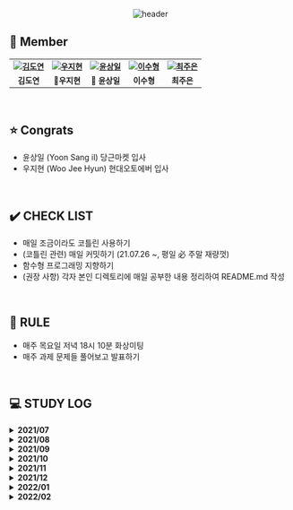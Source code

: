 <div align="center">
 
 ![header](https://capsule-render.vercel.app/api?type=waving&color=gradient&customColorList=10&height=320&section=header&text=Kotlism&fontSize=90&fontAlignY=35&desc=🐇%20Let's%20study%20Kotlin%20together!&descAlignY=60)
 
</div>


 ## 👋 **Member**

<table align="center" style="font-weight : bold">
    <tr>
        <td align="center">
            <a href="https://github.com/DyeonKim">                 
                <img alt="김도연" src="https://avatars.githubusercontent.com/DyeonKim" width="200" />            
            </a>
        </td>
        <td align="center">
            <a href="https://github.com/wjh51333">                 
                <img alt="우지현" src="https://avatars.githubusercontent.com/wjh51333" width="200" />            
            </a>
        </td>
        <td align="center">
            <a href="https://github.com/sangilyoon-dev">                 
                <img alt="윤상일" src="https://avatars.githubusercontent.com/sangilyoon-dev" width="200" />            
            </a>
        </td>
        <td align="center">
            <a href="https://github.com/eel0511">                 
                <img alt="이수형" src="https://avatars.githubusercontent.com/eel0511" width="200" />            
            </a>
        </td>
        <td align="center">
            <a href="https://github.com/Jueundev">                 
                <img alt="최주은" src="https://avatars.githubusercontent.com/loveStarDev" width="200" />            
            </a>
        </td>
    </tr>
    <tr>
        <td align="center">김도연</td>
        <td align="center">🚗우지현</td>
        <td align="center">🥕 윤상일</td>
        <td align="center">이수형</td>
        <td align="center">최주은</td>
    </tr>
</table>

<br />

## ⭐ **Congrats**
 - 윤상일 (Yoon Sang il) 당근마켓 입사
 - 우지현 (Woo Jee Hyun) 현대오토에버 입사

<br />

## ✔️ **CHECK LIST**  
- 매일 조금이라도 코틀린 사용하기  
- (코틀린 관련) 매일 커밋하기 (21.07.26 ~, 평일 必 주말 재량껏)  
- 함수형 프로그래밍 지향하기  
- (권장 사항) 각자 본인 디렉토리에 매일 공부한 내용 정리하여 README.md 작성
  

<br />

## 📌 **RULE**  
 - 매주 목요일 저녁 18시 10분 화상미팅  
 - 매주 과제 문제들 풀어보고 발표하기  

<br />

## 💻 STUDY LOG

<details markdown="1">
<summary><strong> 2021/07</strong></summary>
<br>
<table style="text-aling:center">
    <thead>
       <tr align="center">
        	<th> </th>
    		   <th>문제</th>
    	  </tr>
    </thead>
    <tbody>
        <tr align="center">
            <td>1주차<br>(2021/07/23 ~ 2021/07/30)</td>
            <td>
                <a href="https://www.acmicpc.net/step">
                    백준 알고리즘 단계별 문제풀이 ~20
                </a>
            </td>
        </tr>
    </tbody>
</table>


</details>



<details markdown="1">
<summary><strong> 2021/08</strong></summary>
<br>
<table style="text-aling:center">
    <thead>
        <tr align="center">
        	<th> </th>
    		<th>레벨</th>
    		<th>문제</th>
    		<th>유형</th>
    	</tr>
    </thead>
    <tbody>
        <tr align="center">
            <td rowspan="3">2주차<br>(2021/07/31 ~ 2021/08/06)</td>
            <td>Level 3</td>
            <td>
                <a href="https://programmers.co.kr/learn/courses/30/lessons/43162">
                    프로그래머스 네트워크
                </a>
            </td>
            <td>DFS/BFS</td>
        </tr>
        <tr align="center">
            <td>Level 2</td>
            <td>
                <a href="https://programmers.co.kr/learn/courses/30/lessons/72412">
                    프로그래머스 순위 검색
                </a>
            </td>
            <td>자료구조</td>
        </tr>
        <tr align="center">
            <td>Level 2</td>
            <td>
                <a href="https://programmers.co.kr/learn/courses/30/lessons/60057">
                    프로그래머스 문자열 압축
                </a>
            </td>
            <td>문자열</td>
        </tr>
        <tr align="center">
            <td rowspan="3">3주차<br>(2021/08/07 ~ 2021/08/13)</td>
            <td><img src="./이미지/silver1.svg" width="17"/></td>
            <td>
                <a href="https://www.acmicpc.net/problem/7576">
                    BOJ 7576 토마토
                </a>
            </td>
            <td>BFS</td>
        </tr>
        <tr align="center">
            <td><img src="./이미지/silver2.svg" width="17"/></td>
            <td>
                <a href="https://www.acmicpc.net/problem/1012">
                    BOJ 1012 유기농 배추
                </a>
            </td>
            <td>DFS/BFS</td>
        </tr>
        <tr align="center">
            <td><img src="./이미지/gold5.svg" width="17"/></td>
            <td>
                <a href="https://www.acmicpc.net/problem/2589">
                    BOJ 2589 보물섬
                </a>
            </td>
            <td>BFS</td>
        </tr>
        <tr align="center">
            <td rowspan="3">4주차<br>(2021/08/14 ~ 2021/08/20)</td>
            <td><img src="./이미지/gold5.svg" width="17"/></td>
            <td>
                <a href="https://www.acmicpc.net/problem/2800">
                    BOJ 2800 괄호제거
                </a>
            </td>
            <td>자료구조</td>
        </tr>
        <tr align="center">
            <td><img src="./이미지/silver2.svg" width="17"/></td>
            <td>
                <a href="https://www.acmicpc.net/problem/11279">
                    BOJ 11279 최대 힙
                </a>
            </td>
            <td>자료구조</td>
        </tr>
        <tr align="center">
            <td><img src="./이미지/gold3.svg" width="17"/></td>
            <td>
                <a href="https://www.acmicpc.net/problem/4256">
                    BOJ 4256 트리
                </a>
            </td>
            <td>트리, 분할정복</td>
        </tr>
        <tr align="center">
            <td rowspan="3">5주차<br>(2021/08/21 ~ 2021/08/27)</td>
            <td><img src="./이미지/silver3.svg" width="17"/></td>
            <td>
                <a href="https://www.acmicpc.net/problem/21275">
                    BOJ 21275 폰 호석만
                </a>
            </td>
            <td>수학</td>
        </tr>
        <tr align="center">
            <td><img src="./이미지/gold5.svg" width="17"/></td>
            <td>
                <a href="https://www.acmicpc.net/problem/19598">
                    BOJ 19598 최소 회의실 개수
                </a>
            </td>
            <td>그리디</td>
        </tr>
        <tr align="center">
            <td><img src="./이미지/silver1.svg" width="17"/></td>
            <td>
                <a href="https://www.acmicpc.net/problem/21317">
                    BOJ 21317 징검다리 건너기
                </a>
            </td>
            <td>DP</td>
        </tr>
    </tbody>
</table>


</details>


<details markdown="1">
<summary><strong> 2021/09</strong></summary>
<br>
<table style="text-aling:center">
    <thead>
        <tr align="center">
        	<th> </th>
    		<th>레벨</th>
    		<th>문제</th>
    		<th>유형</th>
    	</tr>
    </thead>
    <tbody>
        <tr align="center">
            <td rowspan="3">6주차<br>(2021/08/28 ~ 2021/09/03)</td>
            <td style="vertical-align:middle"><img src="./이미지/gold4.svg" width="17"/></td>
            <td>
                <a href="https://www.acmicpc.net/problem/1915">
                    BOJ 1915 가장 큰 정사각형
                </a>
            </td>
            <td>DP</td>
        </tr>
        <tr align="center">
            <td style="vertical-align:middle"><img src="./이미지/silver1.svg" width="17"/></td>
            <td>
                <a href="https://www.acmicpc.net/problem/10922">
                    BOJ 10922 겹치는 건 싫어
                </a>
            </td>
            <td>투 포인터</td>
        </tr>
        <tr align="center">
            <td style="vertical-align:middle"><img src="./이미지/silver1.svg" width="17"/></td>
            <td>
                <a href="https://www.acmicpc.net/problem/21608">
                    BOJ 21608 상어 초등학교
                </a>
            </td>
            <td>구현</td>
        </tr>
        <tr align="center">
            <td rowspan="3">7주차<br>(2021/09/04 ~ 2021/09/11)</td>
            <td style="vertical-align:middle"><img src="./이미지/gold5.svg" width="17"/></td>
            <td>
                <a href="https://www.acmicpc.net/problem/15686">
                    BOJ 15686 치킨 배달
                </a>
            </td>
            <td>브루트포스</td>
        </tr>
        <tr align="center">
            <td style="vertical-align:middle"><img src="./이미지/gold5.svg" width="17"/></td>
            <td>
                <a href="https://www.acmicpc.net/problem/16234">
                    BOJ 16234 인구 이동
                </a>
            </td>
            <td>BFS, 구현, 시뮬레이션</td>
        </tr>
        <tr align="center">
            <td style="vertical-align:middle"><img src="./이미지/gold5.svg" width="17"/></td>
            <td>
                <a href="https://www.acmicpc.net/problem/13023">
                    BOJ 13023 ABCDE
                </a>
            </td>
            <td>DFS</td>
        </tr>
        <tr align="center">
            <td rowspan="3">8주차<br>(2021/09/12 ~ 2021/09/19)</td>
            <td style="vertical-align:middle"><img src="./이미지/gold4.svg" width="17"/></td>
            <td>
                <a href="https://www.acmicpc.net/problem/13397">
                    BOJ 13397 구간 나누기 2
                </a>
            </td>
            <td>이분 탐색</td>
        </tr>
        <tr align="center">
            <td style="vertical-align:middle"><img src="./이미지/gold4.svg" width="17"/></td>
            <td>
                <a href="https://www.acmicpc.net/problem/2580">
                    BOJ 2580 스도쿠
                </a>
            </td>
            <td>백트래킹</td>
        </tr>
        <tr align="center">
            <td style="vertical-align:middle"><img src="./이미지/gold4.svg" width="17"/></td>
            <td>
                <a href="https://www.acmicpc.net/problem/2374">
                    BOJ 2374 같은 수로 만들기
                </a>
            </td>
            <td>분할정복, 그리디</td>
        </tr>
        <tr align="center">
            <td rowspan="3">9주차<br>(2021/09/17 ~ 2021/09/23)</td>
            <td style="vertical-align:middle"><img src="./이미지/gold4.svg" width="17"/></td>
            <td>
                <a href="https://www.acmicpc.net/problem/16916">
                    BOJ 16916 부분 문자열
                </a>
            </td>
            <td>문자열</td>
        </tr>
        <tr align="center">
            <td style="vertical-align:middle"><img src="./이미지/gold3.svg" width="17"/></td>
            <td>
                <a href="https://www.acmicpc.net/problem/1918">
                    BOJ 1918 후위 표기식
                </a>
            </td>
            <td>자료구조</td>
        </tr>
        <tr align="center">
            <td style="vertical-align:middle"><img src="./이미지/gold5.svg" width="17"/></td>
            <td>
                <a href="https://www.acmicpc.net/problem/7662">
                    BOJ 7662 이중 우선순위 큐
                </a>
            </td>
            <td>자료구조</td>
        </tr>
        <tr align="center">
            <td rowspan="3">10주차<br>(2021/09/24 ~ 2021/09/30)</td>
            <td style="vertical-align:middle"><img src="./이미지/gold2.svg" width="17"/></td>
            <td>
                <a href="https://www.acmicpc.net/problem/2263">
                    BOJ 2263 트리의 순회
                </a>
            </td>
            <td>트리</td>
        </tr>
        <tr align="center">
            <td style="vertical-align:middle"><img src="./이미지/gold5.svg" width="17"/></td>
            <td>
                <a href="https://www.acmicpc.net/problem/1747">
                    BOJ 1747 소수 & 팰린드롬
                </a>
            </td>
            <td>브루트포스, 에라토스테네스의 체</td>
        </tr>
    </tbody>
</table>


</details>


<details markdown="1">
<summary><strong> 2021/10</strong></summary>
<br>
<table style="text-aling:center">
    <thead>
        <tr align="center">
        	<th> </th>
    		<th>레벨</th>
    		<th>문제</th>
    		<th>유형</th>
    	</tr>
    </thead>
    <tbody>
        <tr align="center">
            <td rowspan="3">11주차<br>(2021/10/01 ~ 2021/10/07)</td>
            <td style="vertical-align:middle"><img src="./이미지/gold4.svg" width="17"/></td>
            <td>
                <a href="https://www.acmicpc.net/problem/1715">
                    BOJ 1715 카드 정렬하기
                </a>
            </td>
            <td>그리디</td>
        </tr>
        <tr align="center">
            <td style="vertical-align:middle"><img src="./이미지/silver1.svg" width="17"/></td>
            <td>
                <a href="https://www.acmicpc.net/problem/21317">
                    BOJ 21317 징검다리 건너기
                </a>
            </td>
            <td>DP</td>
        </tr>
        <tr align="center">
            <td style="vertical-align:middle"><img src="./이미지/gold3.svg" width="17"/></td>
            <td>
                <a href="https://www.acmicpc.net/problem/10942">
                    BOJ 10942 팰린드롬?
                </a>
            </td>
            <td>DP</td>
        </tr>
        <tr align="center">
            <td rowspan="3">12주차<br>(2021/10/08 ~ 2021/10/15)</td>
            <td style="vertical-align:middle"><img src="./이미지/gold4.svg" width="17"/></td>
            <td>
                <a href="https://www.acmicpc.net/problem/1806">
                    BOJ 1806 부분합
                </a>
            </td>
            <td>투 포인터</td>
        </tr>
        <tr align="center">
            <td style="vertical-align:middle"><img src="./이미지/gold1.svg" width="17"/></td>
            <td>
                <a href="https://www.acmicpc.net/problem/21611">
                    BOJ 21611 마법사 상어와 블리자드
                </a>
            </td>
            <td>구현</td>
        </tr>
        <tr align="center">
            <td style="vertical-align:middle"><img src="./이미지/gold4.svg" width="17"/></td>
            <td>
                <a href="https://www.acmicpc.net/problem/16932">
                    BOJ 16932 모양 만들기
                </a>
            </td>
            <td>그래프 탐색</td>
        </tr>
        <tr align="center">
            <td rowspan="3">14주차<br>(2021/10/23 ~ 2021/10/28)</td>
            <td><img src="./이미지/gold5.svg" width="17"/></td>
            <td>
                <a href="https://www.acmicpc.net/problem/14500">
                    BOJ 14500 테트로미노
                </a>
            </td>
            <td>완전탐색</td>
        </tr>
        <tr align="center">
            <td><img src="./이미지/gold4.svg" width="17"/></td>
            <td>
                <a href="https://www.acmicpc.net/problem/17144">
                    BOJ 17144 미세먼지 안녕!
                </a>
            </td>
            <td>시뮬레이션</td>
        </tr>
        <tr align="center">
            <td><img src="./이미지/gold4.svg" width="17"/></td>
            <td>
                <a href="https://www.acmicpc.net/problem/1477">
                    BOJ 1477 휴게소 세우기
                </a>
            </td>
            <td>이분탐색</td>
        </tr>
    </tbody>
</table>

</details>



<details markdown="1">
<summary><strong> 2021/11</strong></summary>
<br>
<table style="text-aling:center">
    <thead>
        <tr align="center">
        	<th> </th>
    		<th>레벨</th>
    		<th>문제</th>
    		<th>유형</th>
    	</tr>
    </thead>
    <tbody>
        <tr align="center">
            <td rowspan="3">15주차<br>(2021/10/29 ~ 2021/11/04)</td>
            <td style="vertical-align:middle"><img src="./이미지/gold2.svg" width="17"/></td>
            <td>
                <a href="https://www.acmicpc.net/problem/17136">
                    BOJ 17136 색종이 붙이기
                </a>
            </td>
            <td>백트래킹</td>
        </tr>
        <tr align="center">
            <td style="vertical-align:middle"><img src="./이미지/gold4.svg" width="17"/></td>
            <td>
                <a href="https://www.acmicpc.net/problem/1493">
                    BOJ 1493 박스 채우기
                </a>
            </td>
            <td>분할정복</td>
        </tr>
        <tr align="center">
            <td style="vertical-align:middle"><img src="./이미지/gold5.svg" width="17"/></td>
            <td>
                <a href="https://www.acmicpc.net/problem/2671">
                    BOJ 2671 잠수함식별
                </a>
            </td>
            <td>문자열</td>
        </tr>
        <tr align="center">
            <td rowspan="3">16주차<br>(2021/11/05 ~ 2021/11/11)</td>
            <td style="vertical-align:middle"><img src="./이미지/gold5.svg" width="17"/></td>
            <td>
                <a href="https://www.acmicpc.net/problem/2493">
                    BOJ 2493 탑
                </a>
            </td>
            <td>자료구조</td>
        </tr>
        <tr align="center">
            <td style="vertical-align:middle"><img src="./이미지/gold4.svg" width="17"/></td>
            <td>
                <a href="https://www.acmicpc.net/problem/17255">
                    BOJ 17255 N으로 만들기
                </a>
            </td>
            <td>자료구조</td>
        </tr>
        <tr align="center">
            <td style="vertical-align:middle"><img src="./이미지/gold5.svg" width="17"/></td>
            <td>
                <a href="https://www.acmicpc.net/problem/14675">
                    BOJ 14675 단절점과 단절선
                </a>
            </td>
            <td>트리</td>
        </tr>
        <tr align="center">
            <td rowspan="3">17주차<br>(2021/11/12 ~ 2021/11/18)</td>
             <td style="vertical-align:middle"><img src="./이미지/gold3.svg" width="17"/></td>
            <td>
                <a href="https://www.acmicpc.net/problem/2109">
                    BOJ 2109 순회강연
                </a>
            </td>
            <td>그리디</td>
        </tr>
        <tr align="center">
            <td style="vertical-align:middle"><img src="./이미지/gold5.svg" width="17"/></td>
            <td>
                <a href="https://www.acmicpc.net/problem/12865">
                    BOJ 12865 평범한 배낭
                </a>
            </td>
            <td>DP</td>
        </tr>
        <tr align="center">
            <td style="vertical-align:middle"><img src="./이미지/gold4.svg" width="17"/></td>
            <td>
                <a href="https://www.acmicpc.net/problem/15961">
                    BOJ 15961 회전 초밥
                </a>
            </td>
            <td>투 포인터, 슬라이딩 윈도우</td>
        </tr>
        <tr align="center">
            <td rowspan="3">18, 19주차<br>(2021/11/19 ~ 2021/12/02)</td>
             <td style="vertical-align:middle"><img src="./이미지/gold2.svg" width="17"/></td>
            <td>
                <a href="https://www.acmicpc.net/problem/12100">
                    BOJ 12100 2048 (Easy)
                </a>
            </td>
            <td>구현</td>
        </tr>
        <tr align="center">
            <td style="vertical-align:middle"><img src="./이미지/gold4.svg" width="17"/></td>
            <td>
                <a href="https://www.acmicpc.net/problem/17141">
                    BOJ 17141 연구소 2
                </a>
            </td>
            <td>그래프</td>
        </tr>
        <tr align="center">
            <td style="vertical-align:middle"><img src="./이미지/gold3.svg" width="17"/></td>
            <td>
                <a href="https://www.acmicpc.net/problem/14391">
                    BOJ 14391 종이 조각
                </a>
            </td>
            <td>완전탐색</td>
        </tr>
    </tbody>
</table>

</details>

<details markdown="1">
<summary><strong> 2021/12</strong></summary>
<br>
<table style="text-aling:center">
    <thead>
        <tr align="center">
        	<th> </th>
    		<th>레벨</th>
    		<th>문제</th>
    		<th>유형</th>
    	</tr>
    </thead>
    <tbody>
        <tr align="center">
            <td rowspan="3">18, 19주차<br>(2021/11/19 ~ 2021/12/02)</td>
            <td style="vertical-align:middle"><img src="./이미지/gold2.svg" width="17"/></td>
            <td>
                <a href="https://www.acmicpc.net/problem/12100">
                    BOJ 12100 2048 (Easy)
                </a>
            </td>
            <td>구현</td>
        </tr>
        <tr align="center">
            <td style="vertical-align:middle"><img src="./이미지/gold4.svg" width="17"/></td>
            <td>
                <a href="https://www.acmicpc.net/problem/17141">
                    BOJ 17141 연구소 2
                </a>
            </td>
            <td>그래프</td>
        </tr>
        <tr align="center">
            <td style="vertical-align:middle"><img src="./이미지/gold3.svg" width="17"/></td>
            <td>
                <a href="https://www.acmicpc.net/problem/14391">
                    BOJ 14391 종이 조각
                </a>
            </td>
            <td>완전탐색</td>
        </tr>
     <tr align="center">
            <td rowspan="3">20주차<br>(2021/12/03 ~ 2021/12/09)</td>
            <td style="vertical-align:middle"><img src="./이미지/gold4.svg" width="17"/></td>
            <td>
                <a href="https://www.acmicpc.net/problem/16235">
                    BOJ 16235 나무 재테크
                </a>
            </td>
            <td>시뮬레이션</td>
        </tr>
        <tr align="center">
            <td style="vertical-align:middle"><img src="./이미지/gold2.svg" width="17"/></td>
            <td>
                <a href="https://www.acmicpc.net/problem/1561">
                    BOJ 1561 놀이 공원
                </a>
            </td>
            <td>이분탐색</td>
        </tr>
        <tr align="center">
            <td style="vertical-align:middle"><img src="./이미지/gold4.svg" width="17"/></td>
            <td>
                <a href="https://www.acmicpc.net/problem/10830">
                    BOJ 10830 행렬 제곱
                </a>
            </td>
            <td>분할정복</td>
        </tr>
        <tr align="center">
            <td rowspan="3">21주차<br>(2021/12/10 ~ 2021/12/16)</td>
            <td style="vertical-align:middle"><img src="./이미지/gold2.svg" width="17"/></td>
            <td>
                <a href="https://www.acmicpc.net/problem/14725">
                    BOJ 14725 개미굴
                </a>
            </td>
            <td>문자열</td>
        </tr>
        <tr align="center">
            <td style="vertical-align:middle"><img src="./이미지/gold4.svg" width="17"/></td>
            <td>
                <a href="https://www.acmicpc.net/problem/1504">
                    BOJ 1504 특정한 최단 경로
                </a>
            </td>
            <td>최단거리</td>
        </tr>
        <tr align="center">
            <td style="vertical-align:middle"><img src="./이미지/gold4.svg" width="17"/></td>
            <td>
                <a href="https://www.acmicpc.net/problem/1351">
                    BOJ 1351 무한 수열
                </a>
            </td>
            <td>자료구조</td>
        </tr>
             <tr align="center">
            <td rowspan="3">22주차<br>(2021/12/17 ~ 2021/12/23)</td>
            <td style="vertical-align:middle"><img src="./이미지/gold3.svg" width="17"/></td>
            <td>
                <a href="https://www.acmicpc.net/problem/2533">
                    BOJ 2533 사회망 서비스(SNS)
                </a>
            </td>
            <td>DP</td>
        </tr>
        <tr align="center">
            <td style="vertical-align:middle"><img src="./이미지/gold5.svg" width="17"/></td>
            <td>
                <a href="https://www.acmicpc.net/problem/2212">
                    BOJ 2212 센서
                </a>
            </td>
            <td>그리디</td>
        </tr>
        <tr align="center">
            <td style="vertical-align:middle"><img src="./이미지/gold5.svg" width="17"/></td>
            <td>
                <a href="https://www.acmicpc.net/problem/9251">
                    BOJ 9251 LCS
                </a>
            </td>
            <td>DP</td>
     </tr>
     <tr align="center">
            <td rowspan="4">23, 24주차<br>(2021/12/24 ~ 2022/01/06)</td>
            <td style="vertical-align:middle"><img src="./이미지/gold5.svg" width="17"/></td>
            <td>
                <a href="https://www.acmicpc.net/problem/2133">
                    BOJ 2133 타일 채우기
                </a>
            </td>
            <td>DP</td>
        </tr>
        <tr align="center">
            <td style="vertical-align:middle"><img src="./이미지/gold5.svg" width="17"/></td>
            <td>
                <a href="https://www.acmicpc.net/problem/5430">
                    BOJ 5430 AC
                </a>
            </td>
            <td>Deque</td>
        </tr>
        <tr align="center">
            <td style="vertical-align:middle"><img src="./이미지/gold5.svg" width="17"/></td>
            <td>
                <a href="https://www.acmicpc.net/problem/14503">
                    BOJ 14503 로봇청소기
                </a>
            </td>
            <td>시뮬레이션</td>
        </tr>
        <tr align="center">
            <td style="vertical-align:middle"><img src="./이미지/gold5.svg" width="17"/></td>
            <td>
                <a href="https://www.acmicpc.net/problem/17951">
                    BOJ 17951 흩날리는 시험지 속에서 내 평점이 느껴진거야
                </a>
            </td>
            <td>이분탐색</td>
     </tr>
    </tbody>
</table>
</details>

<details markdown="1">
<summary><strong> 2022/01</strong></summary>
<br>
<table style="text-aling:center">
    <thead>
        <tr align="center">
        	<th> </th>
    		<th>레벨</th>
    		<th>문제</th>
    		<th>유형</th>
    	</tr>
    </thead>
    <tbody>
     <tr align="center">
            <td rowspan="4">25주차<br>(2022/01/07 ~ 2022/01/13)</td>
            <td style="vertical-align:middle"><img src="./이미지/silver2.svg" width="17"/></td>
            <td>
                <a href="https://www.acmicpc.net/problem/1182">
                    BOJ 1182 부분수열의 합
                </a>
            </td>
            <td>백트래킹</td>
        </tr>
        <tr align="center">
            <td style="vertical-align:middle"><img src="./이미지/silver2.svg" width="17"/></td>
            <td>
                <a href="https://www.acmicpc.net/problem/2529">
                    BOJ 2529 부등호
                </a>
            </td>
            <td>백트래킹</td>
        </tr>
        <tr align="center">
            <td style="vertical-align:middle"><img src="./이미지/gold5.svg" width="17"/></td>
            <td>
                <a href="https://www.acmicpc.net/problem/5014">
                    BOJ 5014 스타트링크
                </a>
            </td>
            <td>BFS</td>
        </tr>
        <tr align="center">
            <td style="vertical-align:middle"><img src="./이미지/silver1.svg" width="17"/></td>
            <td>
                <a href="https://www.acmicpc.net/problem/4358">
                    BOJ 4358 생태학
                </a>
            </td>
            <td>트라이</td>
     </tr>
     <tr align="center">
            <td rowspan="5">26주차<br>(2022/01/14 ~ 2022/01/20)</td>
            <td style="vertical-align:middle"><img src="./이미지/gold4.svg" width="17"/></td>
            <td>
                <a href="https://www.acmicpc.net/problem/1717">
                    BOJ 1717 집합의 표현
                </a>
            </td>
            <td>자료구조</td>
        </tr>
        <tr align="center">
            <td style="vertical-align:middle"><img src="./이미지/silver1.svg" width="17"/></td>
            <td>
                <a href="https://www.acmicpc.net/problem/2468">
                    BOJ 2468 안전영역
                </a>
            </td>
            <td>DFS/BFS</td>
        </tr>
        <tr align="center">
            <td style="vertical-align:middle"><img src="./이미지/gold3.svg" width="17"/></td>
            <td>
                <a href="https://www.acmicpc.net/problem/19237">
                    BOJ 19237 어른 상어
                </a>
            </td>
            <td>구현/시뮬</td>
        </tr>
        <tr align="center">
            <td style="vertical-align:middle"><img src="./이미지/silver4.svg" width="17"/></td>
            <td>
                <a href="https://www.acmicpc.net/problem/4949">
                    BOJ 4949 균형잡힌 세상
                </a>
            </td>
            <td>문자열</td>
     </tr>
     <tr align="center">
            <td style="vertical-align:middle"><img src="./이미지/silver1.svg" width="17"/></td>
            <td>
                <a href="https://www.acmicpc.net/problem/2841">
                    BOJ 2841 외계인의 기타 연주
                </a>
            </td>
            <td>유니온 파인드</td>
     </tr>
     <tr align="center">
            <td rowspan="4">27주차<br>(2022/01/21 ~ 2022/01/27)</td>
            <td style="vertical-align:middle"><img src="./이미지/silver1.svg" width="17"/></td>
            <td>
                <a href="https://www.acmicpc.net/problem/11286">
                    BOJ 11286 절댓값 힙
                </a>
            </td>
            <td>우선순위 큐</td>
        </tr>
        <tr align="center">
            <td style="vertical-align:middle"><img src="./이미지/gold3.svg" width="17"/></td>
            <td>
                <a href="https://www.acmicpc.net/problem/20057">
                    BOJ 20057 마법사 상어와 토네이도
                </a>
            </td>
            <td>구현/시뮬</td>
        </tr>
        <tr align="center">
            <td style="vertical-align:middle"><img src="./이미지/gold5.svg" width="17"/></td>
            <td>
                <a href="https://www.acmicpc.net/problem/2262">
                    BOJ 2262 토너먼트 만들기
                </a>
            </td>
            <td>그리디</td>
        </tr>
     <tr align="center">
            <td style="vertical-align:middle"><img src="./이미지/gold5.svg" width="17"/></td>
            <td>
                <a href="https://www.acmicpc.net/problem/10026">
                    BOJ 10026 적록색약
                </a>
            </td>
            <td>DFS</td>
     </tr>
          <tr align="center">
            <td rowspan="4">28주차<br>(2022/01/28 ~ 2022/02/10)</td>
            <td style="vertical-align:middle"><img src="./이미지/gold5.svg" width="17"/></td>
            <td>
                <a href="https://www.acmicpc.net/problem/16455">
                    BOJ 16455 K번째 수 찾는 함수
                </a>
            </td>
            <td>정렬</td>
        </tr>
        <tr align="center">
            <td style="vertical-align:middle"><img src="./이미지/gold5.svg" width="17"/></td>
            <td>
                <a href="https://www.acmicpc.net/problem/3190">
                    BOJ 3190 뱀
                </a>
            </td>
            <td>Deque</td>
        </tr>
        <tr align="center">
            <td style="vertical-align:middle"><img src="./이미지/gold4.svg" width="17"/></td>
            <td>
                <a href="https://www.acmicpc.net/problem/1493">
                    BOJ 1493 박스채우기
                </a>
            </td>
            <td>재귀, 분할정복</td>
        </tr>
     <tr align="center">
            <td style="vertical-align:middle"><img src="./이미지/gold4.svg" width="17"/></td>
            <td>
                <a href="https://www.acmicpc.net/problem/19238">
                    BOJ 19238 스타트 택시
                </a>
            </td>
            <td>구현/시뮬</td>
     </tr>
  </tbody>
</table>
</details>

<details markdown="1">
<summary><strong> 2022/02</strong></summary>
<br>
<table style="text-aling:center">
    <thead>
        <tr align="center">
        	<th> </th>
    		<th>레벨</th>
    		<th>문제</th>
    		<th>유형</th>
    	</tr>
    </thead>
    <tbody>
     <tr align="center">
            <td rowspan="4">29주차<br>(2022/02/11 ~ 2022/02/17)</td>
            <td style="vertical-align:middle"><img src="./이미지/silver1.svg" width="17"/></td>
            <td>
                <a href="https://www.acmicpc.net/problem/10164">
                    BOJ 10164 격자상의 경로
                </a>
            </td>
            <td>DP</td>
        </tr>
        <tr align="center">
            <td style="vertical-align:middle"><img src="./이미지/gold4.svg" width="17"/></td>
            <td>
                <a href="https://www.acmicpc.net/problem/16197">
                    BOJ 16197 두 동전
                </a>
            </td>
            <td>BFS</td>
        </tr>
        <tr align="center">
            <td style="vertical-align:middle"><img src="./이미지/gold4.svg" width="17"/></td>
            <td>
                <a href="https://www.acmicpc.net/problem/9935">
                    BOJ 9935 문자열 폭발
                </a>
            </td>
            <td>문자열, Stack</td>
        </tr>
        <tr align="center">
            <td style="vertical-align:middle"><img src="./이미지/gold3.svg" width="17"/></td>
            <td>
                <a href="https://www.acmicpc.net/problem/1238">
                    BOJ 1238 파티
                </a>
            </td>
            <td>다익스트라</td>
     </tr>
     <tr align="center">
            <td rowspan="3">30주차<br>(2022/02/17 ~ 2022/02/24)</td>
            <td style="vertical-align:middle"><img src="./이미지/gold4.svg" width="17"/></td>
            <td>
                <a href="https://www.acmicpc.net/problem/16929">
                    BOJ 16929 Two Dots
                </a>
            </td>
            <td>DFS</td>
        </tr>
        <tr align="center">
            <td style="vertical-align:middle"><img src="./이미지/gold4.svg" width="17"/></td>
            <td>
                <a href="https://www.acmicpc.net/problem/1976">
                    BOJ 1976 여행가자
                </a>
            </td>
            <td>유니온파인드</td>
        </tr>
        <tr align="center">
            <td style="vertical-align:middle"><img src="./이미지/gold5.svg" width="17"/></td>
            <td>
                <a href="https://www.acmicpc.net/problem/1107">
                    BOJ 1107 리모컨
                </a>
            </td>
            <td>완전탐색</td>
        </tr>
  </tbody>
</table>
</details>
